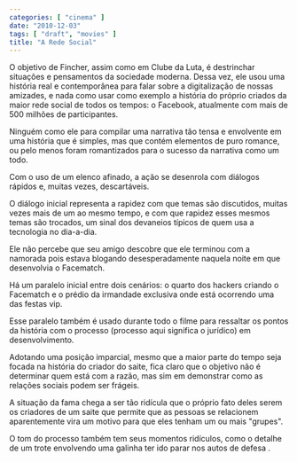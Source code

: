 ```yaml
---
categories: [ "cinema" ]
date: "2010-12-03"
tags: [ "draft", "movies" ]
title: "A Rede Social"
---
```

O objetivo de Fincher, assim como em Clube da Luta, é destrinchar situações e pensamentos da sociedade moderna. Dessa vez, ele usou uma história real e contemporânea para falar sobre a digitalização de nossas amizades, e nada como usar como exemplo a história do próprio criados da maior rede social de todos os tempos: o Facebook, atualmente com mais de 500 milhões de participantes.

Ninguém como ele para compilar uma narrativa tão tensa e envolvente em uma história que é simples, mas que contém elementos de puro romance, ou pelo menos foram romantizados para o sucesso da narrativa como um todo.

Com o uso de um elenco afinado, a ação se desenrola com diálogos rápidos e, muitas vezes, descartáveis.

O diálogo inicial representa a rapidez com que temas são discutidos, muitas vezes mais de um ao mesmo tempo, e com que rapidez esses mesmos temas são trocados, um sinal dos devaneios típicos de quem usa a tecnologia no dia-a-dia.

Ele não percebe que seu amigo descobre que ele terminou com a namorada pois estava blogando desesperadamente naquela noite em que desenvolvia o Facematch.

Há um paralelo inicial entre dois cenários: o quarto dos hackers criando o Facematch e o prédio da irmandade exclusiva onde está ocorrendo uma das festas vip.

Esse paralelo também é usado durante todo o filme para ressaltar os pontos da história com o processo (processo aqui significa o jurídico) em desenvolvimento.

Adotando uma posição imparcial, mesmo que a maior parte do tempo seja focada na história do criador do saite, fica claro que o objetivo não é determinar quem está com a razão, mas sim em demonstrar como as relações sociais podem ser frágeis.

A situação da fama chega a ser tão ridícula que o próprio fato deles serem os criadores de um saite que permite que as pessoas se relacionem aparentemente vira um motivo para que eles tenham um ou mais "grupes".

O tom do processo também tem seus momentos ridículos, como o detalhe de um trote envolvendo uma galinha ter ido parar nos autos de defesa .

